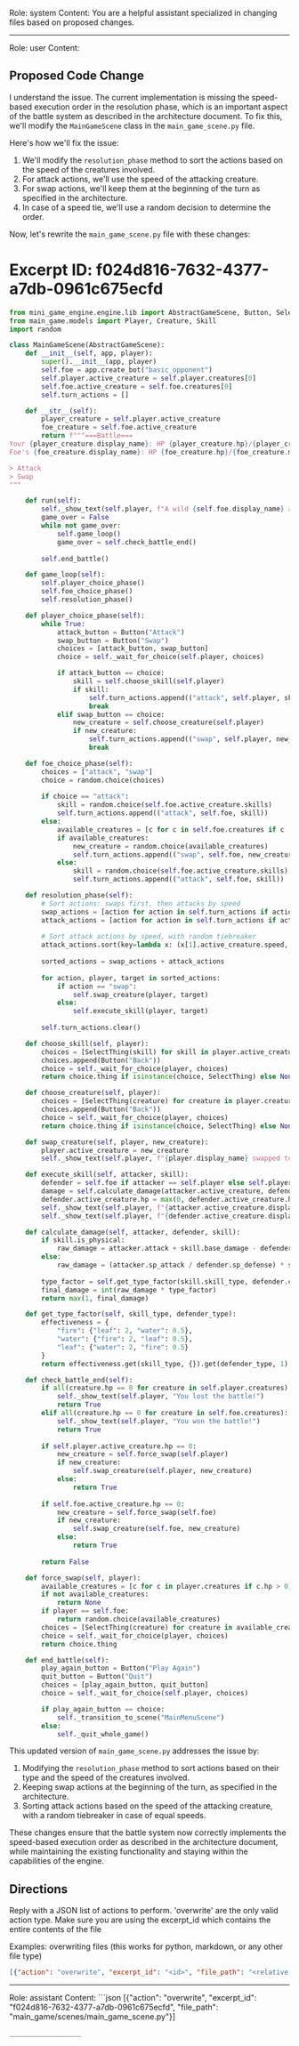 Role: system
Content: You are a helpful assistant specialized in changing files based on proposed changes.
__________________
Role: user
Content: 
## Proposed Code Change
I understand the issue. The current implementation is missing the speed-based execution order in the resolution phase, which is an important aspect of the battle system as described in the architecture document. To fix this, we'll modify the `MainGameScene` class in the `main_game_scene.py` file.

Here's how we'll fix the issue:

1. We'll modify the `resolution_phase` method to sort the actions based on the speed of the creatures involved.
2. For attack actions, we'll use the speed of the attacking creature.
3. For swap actions, we'll keep them at the beginning of the turn as specified in the architecture.
4. In case of a speed tie, we'll use a random decision to determine the order.

Now, let's rewrite the `main_game_scene.py` file with these changes:

# Excerpt ID: f024d816-7632-4377-a7db-0961c675ecfd
```python main_game/scenes/main_game_scene.py
from mini_game_engine.engine.lib import AbstractGameScene, Button, SelectThing
from main_game.models import Player, Creature, Skill
import random

class MainGameScene(AbstractGameScene):
    def __init__(self, app, player):
        super().__init__(app, player)
        self.foe = app.create_bot("basic_opponent")
        self.player.active_creature = self.player.creatures[0]
        self.foe.active_creature = self.foe.creatures[0]
        self.turn_actions = []

    def __str__(self):
        player_creature = self.player.active_creature
        foe_creature = self.foe.active_creature
        return f"""===Battle===
Your {player_creature.display_name}: HP {player_creature.hp}/{player_creature.max_hp}
Foe's {foe_creature.display_name}: HP {foe_creature.hp}/{foe_creature.max_hp}

> Attack
> Swap
"""

    def run(self):
        self._show_text(self.player, f"A wild {self.foe.display_name} appeared!")
        game_over = False
        while not game_over:
            self.game_loop()
            game_over = self.check_battle_end()
        
        self.end_battle()

    def game_loop(self):
        self.player_choice_phase()
        self.foe_choice_phase()
        self.resolution_phase()

    def player_choice_phase(self):
        while True:
            attack_button = Button("Attack")
            swap_button = Button("Swap")
            choices = [attack_button, swap_button]
            choice = self._wait_for_choice(self.player, choices)

            if attack_button == choice:
                skill = self.choose_skill(self.player)
                if skill:
                    self.turn_actions.append(("attack", self.player, skill))
                    break
            elif swap_button == choice:
                new_creature = self.choose_creature(self.player)
                if new_creature:
                    self.turn_actions.append(("swap", self.player, new_creature))
                    break

    def foe_choice_phase(self):
        choices = ["attack", "swap"]
        choice = random.choice(choices)
        
        if choice == "attack":
            skill = random.choice(self.foe.active_creature.skills)
            self.turn_actions.append(("attack", self.foe, skill))
        else:
            available_creatures = [c for c in self.foe.creatures if c != self.foe.active_creature and c.hp > 0]
            if available_creatures:
                new_creature = random.choice(available_creatures)
                self.turn_actions.append(("swap", self.foe, new_creature))
            else:
                skill = random.choice(self.foe.active_creature.skills)
                self.turn_actions.append(("attack", self.foe, skill))

    def resolution_phase(self):
        # Sort actions: swaps first, then attacks by speed
        swap_actions = [action for action in self.turn_actions if action[0] == "swap"]
        attack_actions = [action for action in self.turn_actions if action[0] == "attack"]
        
        # Sort attack actions by speed, with random tiebreaker
        attack_actions.sort(key=lambda x: (x[1].active_creature.speed, random.random()), reverse=True)
        
        sorted_actions = swap_actions + attack_actions
        
        for action, player, target in sorted_actions:
            if action == "swap":
                self.swap_creature(player, target)
            else:
                self.execute_skill(player, target)
        
        self.turn_actions.clear()

    def choose_skill(self, player):
        choices = [SelectThing(skill) for skill in player.active_creature.skills]
        choices.append(Button("Back"))
        choice = self._wait_for_choice(player, choices)
        return choice.thing if isinstance(choice, SelectThing) else None

    def choose_creature(self, player):
        choices = [SelectThing(creature) for creature in player.creatures if creature != player.active_creature and creature.hp > 0]
        choices.append(Button("Back"))
        choice = self._wait_for_choice(player, choices)
        return choice.thing if isinstance(choice, SelectThing) else None

    def swap_creature(self, player, new_creature):
        player.active_creature = new_creature
        self._show_text(self.player, f"{player.display_name} swapped to {new_creature.display_name}!")

    def execute_skill(self, attacker, skill):
        defender = self.foe if attacker == self.player else self.player
        damage = self.calculate_damage(attacker.active_creature, defender.active_creature, skill)
        defender.active_creature.hp = max(0, defender.active_creature.hp - damage)
        self._show_text(self.player, f"{attacker.active_creature.display_name} used {skill.display_name}!")
        self._show_text(self.player, f"{defender.active_creature.display_name} took {damage} damage!")

    def calculate_damage(self, attacker, defender, skill):
        if skill.is_physical:
            raw_damage = attacker.attack + skill.base_damage - defender.defense
        else:
            raw_damage = (attacker.sp_attack / defender.sp_defense) * skill.base_damage
        
        type_factor = self.get_type_factor(skill.skill_type, defender.creature_type)
        final_damage = int(raw_damage * type_factor)
        return max(1, final_damage)

    def get_type_factor(self, skill_type, defender_type):
        effectiveness = {
            "fire": {"leaf": 2, "water": 0.5},
            "water": {"fire": 2, "leaf": 0.5},
            "leaf": {"water": 2, "fire": 0.5}
        }
        return effectiveness.get(skill_type, {}).get(defender_type, 1)

    def check_battle_end(self):
        if all(creature.hp == 0 for creature in self.player.creatures):
            self._show_text(self.player, "You lost the battle!")
            return True
        elif all(creature.hp == 0 for creature in self.foe.creatures):
            self._show_text(self.player, "You won the battle!")
            return True
        
        if self.player.active_creature.hp == 0:
            new_creature = self.force_swap(self.player)
            if new_creature:
                self.swap_creature(self.player, new_creature)
            else:
                return True
        
        if self.foe.active_creature.hp == 0:
            new_creature = self.force_swap(self.foe)
            if new_creature:
                self.swap_creature(self.foe, new_creature)
            else:
                return True
        
        return False

    def force_swap(self, player):
        available_creatures = [c for c in player.creatures if c.hp > 0]
        if not available_creatures:
            return None
        if player == self.foe:
            return random.choice(available_creatures)
        choices = [SelectThing(creature) for creature in available_creatures]
        choice = self._wait_for_choice(player, choices)
        return choice.thing

    def end_battle(self):
        play_again_button = Button("Play Again")
        quit_button = Button("Quit")
        choices = [play_again_button, quit_button]
        choice = self._wait_for_choice(self.player, choices)

        if play_again_button == choice:
            self._transition_to_scene("MainMenuScene")
        else:
            self._quit_whole_game()
```

This updated version of `main_game_scene.py` addresses the issue by:

1. Modifying the `resolution_phase` method to sort actions based on their type and the speed of the creatures involved.
2. Keeping swap actions at the beginning of the turn, as specified in the architecture.
3. Sorting attack actions based on the speed of the attacking creature, with a random tiebreaker in case of equal speeds.

These changes ensure that the battle system now correctly implements the speed-based execution order as described in the architecture document, while maintaining the existing functionality and staying within the capabilities of the engine.

## Directions
Reply with a JSON list of actions to perform. 'overwrite' are the only valid action type. 
Make sure you are using the excerpt_id which contains the entire contents of the file

Examples:
overwriting files (this works for python, markdown, or any other file type)
```json output_example1
[{"action": "overwrite", "excerpt_id": "<id>", "file_path": "<relative file path>"}]
```

__________________
Role: assistant
Content: ```json
[{"action": "overwrite", "excerpt_id": "f024d816-7632-4377-a7db-0961c675ecfd", "file_path": "main_game/scenes/main_game_scene.py"}]
```
__________________
